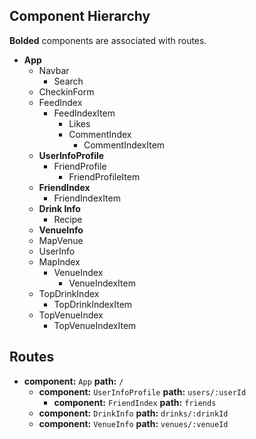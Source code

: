 ## Component Hierarchy

**Bolded** components are associated with routes.

* **App**
  * Navbar
    * Search
  * CheckinForm
  * FeedIndex
    * FeedIndexItem
      * Likes
      * CommentIndex
        * CommentIndexItem
  * **UserInfoProfile**
    * FriendProfile
        * FriendProfileItem
  * **FriendIndex**
    * FriendIndexItem
  * **Drink Info**
    * Recipe
  * **VenueInfo**
  * MapVenue
  * UserInfo
  * MapIndex
    * VenueIndex
      * VenueIndexItem
  * TopDrinkIndex
    * TopDrinkIndexItem
  * TopVenueIndex
    * TopVenueIndexItem


## Routes

* **component:** `App` **path:** `/`
  * **component:** `UserInfoProfile` **path:** `users/:userId`
    * **component:** `FriendIndex` **path:** `friends`
  * **component:** `DrinkInfo` **path:** `drinks/:drinkId`
  * **component:** `VenueInfo` **path:** `venues/:venueId`